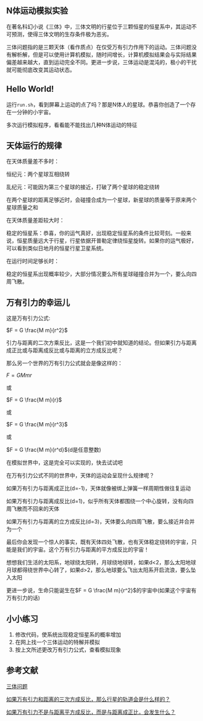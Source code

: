## N体运动模拟实验

在著名科幻小说《三体》中，三体文明的行星位于三颗恒星的恒星系中，其运动不可预测，使得三体文明的生存条件极为恶劣。

三体问题指的是三颗天体（看作质点）在仅受万有引力作用下的运动。三体问题没有解析解，但是可以使用计算机模拟，随时间增长，计算机模拟结果会与实际结果偏差越来越大，直到运动完全不同。更进一步说，三体运动是混沌的，极小的干扰就可能彻底改变其运动状态。

## Hello World!

运行`run.sh`，看到屏幕上运动的点了吗？那是N体人的星球。恭喜你创造了一个存在一分钟的小宇宙。

多次运行模拟程序，看看能不能找出几种N体运动的特征

## 天体运行的规律

在天体质量差不多时：

恒纪元：两个星球互相绕转

乱纪元：可能因为第三个星球的接近，打破了两个星球的稳定绕转

在两个星球的距离足够近时，会碰撞合成为一个星球，新星球的质量等于原来两个星球质量之和

在天体质量差距较大时：

稳定的恒星系：恭喜，你的运气真好，出现稳定恒星系的条件比较苛刻。一般来说，恒星质量远大于行星，行星依据开普勒定律绕恒星旋转。如果你的运气极好，可以看到类似日地月的恒星行星卫星系统。

在运行时间足够长时：

稳定的恒星系出现概率较少，大部分情况要么所有星球碰撞合并为一个，要么向四周飞散。

## 万有引力的幸运儿

这是万有引力公式:

$F = G \frac{M m}{r^2}$

引力与距离的二次方乘反比，这是一个我们初中就知道的结论。但如果引力与距离成正比或与距离成反比或与距离的立方成反比呢？

那么另一个世界的万有引力公式就会是像这样的：

$F = G M m r$

或

$F = G \frac{M m}{r}$

或

$F = G \frac{M m}{r^3}$

或

$F = G \frac{M m}{r^d}$(d是任意整数)

在模拟世界中，这是完全可以实现的，快去试试吧

在万有引力公式不同的世界中，天体的运动会呈现什么规律呢？

如果万有引力与距离成正比(d=-1)，天体就像被绑上弹簧一样周期性做往复运动

如果万有引力与距离成反比(d=1)，似乎所有天体都围绕一个中心旋转，没有向四周飞散而不回来的天体

如果万有引力与距离的立方成反比(d=3)，天体要么向四周飞散，要么接近并合并为一个

最后你会发现一个惊人的事实，既有天体四处飞散，也有天体稳定绕转的宇宙，只能是我们的宇宙。这个万有引力与距离的平方成反比的宇宙！

想想我们生活的太阳系，地球绕太阳转，月球绕地球转，如果d<2，那么太阳地球月球都得绕世界中心转了，如果d>2，那么地球要么飞出太阳系开启流浪，要么坠入太阳

更进一步说，生命只能诞生在$F = G \frac{M m}{r^2}$的宇宙中(如果这个宇宙有万有引力的话)

## 小小练习

1. 修改代码，使系统出现稳定恒星系的概率增加
2. 在网上找一个三体运动的特解并模拟
3. 按上文所述更改万有引力公式，查看模拟现象

## 参考文献

[三体问题](https://zh.wikipedia.org/wiki/%E4%B8%89%E4%BD%93%E9%97%AE%E9%A2%98)

[如果万有引力和距离的三次方成反比，那么行星的轨道会是什么样的？](https://www.zhihu.com/question/26941982)

[如果万有引力不是与距离平方成反比，而是与距离成正比，会发生什么？](https://www.zhihu.com/question/338592251)
